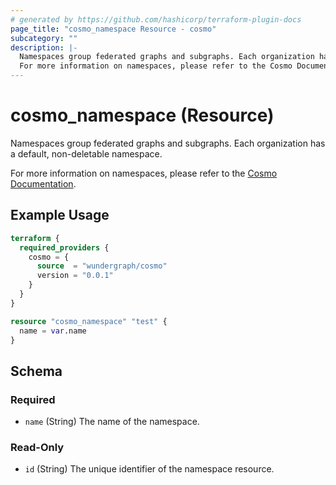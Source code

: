 ```yaml
---
# generated by https://github.com/hashicorp/terraform-plugin-docs
page_title: "cosmo_namespace Resource - cosmo"
subcategory: ""
description: |-
  Namespaces group federated graphs and subgraphs. Each organization has a default, non-deletable namespace.
  For more information on namespaces, please refer to the Cosmo Documentation https://cosmo-docs.wundergraph.com/cli/namespace.
---
```


# cosmo_namespace (Resource)

Namespaces group federated graphs and subgraphs. Each organization has a default, non-deletable namespace. 

For more information on namespaces, please refer to the [Cosmo Documentation](https://cosmo-docs.wundergraph.com/cli/namespace).

## Example Usage

```terraform
terraform {
  required_providers {
    cosmo = {
      source  = "wundergraph/cosmo"
      version = "0.0.1"
    }
  }
}

resource "cosmo_namespace" "test" {
  name = var.name
}
```

<!-- schema generated by tfplugindocs -->
## Schema

### Required

- `name` (String) The name of the namespace.

### Read-Only

- `id` (String) The unique identifier of the namespace resource.

